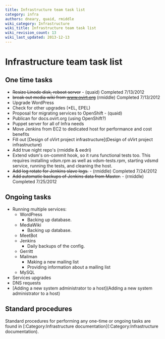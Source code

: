 ```yaml
---
title: Infrastructure team task list
category: infra
authors: dneary, quaid, rmiddle
wiki_category: Infrastructure
wiki_title: Infrastructure team task list
wiki_revision_count: 13
wiki_last_updated: 2013-12-13
---
```


# Infrastructure team task list

## One time tasks

*   <s>Resize Linode disk, reboot server</s> - (quaid) Completed 7/13/2012
*   <s>break out media wiki from www.ovirt.org</s> (rmiddle) Completed 7/13/2012
*   Upgrade WordPress
*   Check for other upgrades (\*EL, EPEL)
*   Proposal for migrating services to OpenShift - (quaid)
*   Publican for docs.ovirt.org (using OpenShift?)
*   Puppet server for all of Infra needs
*   Move Jenkins from EC2 to dedicated host for performance and cost benefits
*   Fill out [Design of oVirt project infrastructure](Design of oVirt project infrastructure)
*   Add true night repo's (rmiddle & eedri)
*   Extend vdsm's on-commit hook, so it runs functional tests too. This requires installing vdsm.rpm as well as vdsm-tests.rpm, starting vdsmd service, running the tests, and cleaning the host.
*   <s>Add log rotate for Jenkins slave logs.</s> - (rmiddle) Completed 7/24/2012
*   <s>Add automatic backups of Jenkins data from Master.</s> - (rmiddle) Completed 7/25/2012

## Ongoing tasks

*   Running multiple services:
    -   WordPress
        -   Backing up database.
    -   MediaWiki
        -   Backing up database.
    -   MeetBot
    -   Jenkins
        -   Daily backups of the config.
    -   Gerritt
    -   Mailman
        -   Making a new mailing list
        -   Providing information about a mailing list
    -   MySQL
*   Services upgrades
*   DNS requests
*   [Adding a new system administrator to a host](Adding a new system administrator to a host)

## Standard procedures

Standard procedures for performing any one-time or ongoing tasks are found in [:Category:Infrastructure documentation](:Category:Infrastructure documentation).

